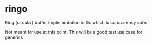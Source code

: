 # ringo
Ring (circular) buffer implementation in Go which is concurrency safe. 

Not meant for use at this point. This will be a good test use case for generics
